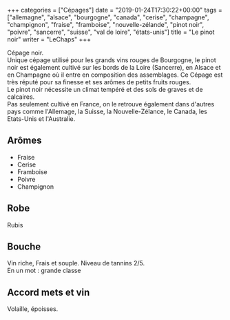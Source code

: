 +++
categories = ["Cépages"]
date = "2019-01-24T17:30:22+00:00"
tags = ["allemagne", "alsace", "bourgogne", "canada", "cerise", "champagne", "champignon", "fraise", "framboise", "nouvelle-zélande", "pinot noir", "poivre", "sancerre", "suisse", "val de loire", "états-unis"] 
title = "Le pinot noir"
writer = "LeChaps"
+++

Cépage noir.  
Unique cépage utilisé pour les grands vins rouges de Bourgogne, le pinot noir est également cultivé sur les bords de la Loire (Sancerre), en Alsace et en Champagne où il entre en composition des assemblages. Ce Cépage est très réputé pour sa finesse et ses arômes de petits fruits rouges.  
Le pinot noir nécessite un climat tempéré et des sols de graves et de calcaires.  
Pas seulement cultivé en France, on le retrouve également dans d'autres pays comme l'Allemage, la Suisse, la Nouvelle-Zélance, le Canada, les Etats-Unis et l'Australie.

## Arômes

* Fraise
* Cerise
* Framboise
* Poivre
* Champignon

## Robe

Rubis

## Bouche

Vin riche, Frais et souple. Niveau de tannins 2/5.  
En un mot : grande classe

## Accord mets et vin

Volaille, époisses.
